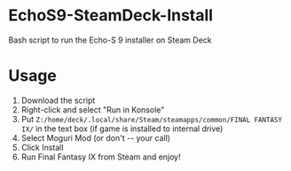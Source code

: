 # EchoS9-SteamDeck-Install
Bash script to run the Echo-S 9 installer on Steam Deck

# Usage
1. Download the script
2. Right-click and select "Run in Konsole"
3. Put `Z:/home/deck/.local/share/Steam/steamapps/common/FINAL FANTASY IX/` in the text box (if game is installed to internal drive)
4. Select Moguri Mod (or don't -- your call)
5. Click Install
6. Run Final Fantasy IX from Steam and enjoy!
